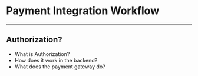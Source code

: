 # Payment Integration Workflow 

---

## Authorization?

- What is Authorization?
- How does it work in the backend?
- What does the payment gateway do?